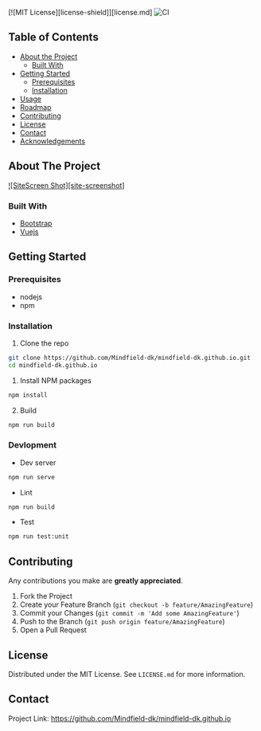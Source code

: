 [![MIT License][license-shield]][license.md]
![CI](https://github.com/Mindfield-dk/mindfield-dk.github.io/workflows/CI/badge.svg)

## Table of Contents

-   [About the Project](#about-the-project)
    -   [Built With](#built-with)
-   [Getting Started](#getting-started)
    -   [Prerequisites](#prerequisites)
    -   [Installation](#installation)
-   [Usage](#usage)
-   [Roadmap](#roadmap)
-   [Contributing](#contributing)
-   [License](#license)
-   [Contact](#contact)
-   [Acknowledgements](#acknowledgements)

## About The Project

[![SiteScreen Shot][site-screenshot]](preview.png)

### Built With

-   [Bootstrap](https://getbootstrap.com)
-   [Vuejs](https://vuejs.com)


## Getting Started

### Prerequisites

-   nodejs
-   npm

### Installation

1.  Clone the repo

```sh
git clone https://github.com/Mindfield-dk/mindfield-dk.github.io.git
cd mindfield-dk.github.io
```

1.  Install NPM packages

```sh
npm install
```

2.  Build

```sh
npm run build
```

### Devlopment

-   Dev server

```sh
npm run serve
```

-   Lint

```sh
npm run build
```

-   Test

```sh
npm run test:unit
```

## Contributing

Any contributions you make are **greatly appreciated**.

1.  Fork the Project
2.  Create your Feature Branch (`git checkout -b feature/AmazingFeature`)
3.  Commit your Changes (`git commit -m 'Add some AmazingFeature'`)
4.  Push to the Branch (`git push origin feature/AmazingFeature`)
5.  Open a Pull Request

## License

Distributed under the MIT License. See `LICENSE.md` for more information.

## Contact

Project Link: <https://github.com/Mindfield-dk/mindfield-dk.github.io>

